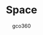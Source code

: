 ---
title: Space
author: gco360
description_markdown: >-
   lets leave #earth and go to #space 
github: https://github.com/gco360/
download: https://github.com/gco360/space-theme
demo: https://cdn.rawgit.com/gco360/space-theme/master/space.theme.css
support: https://discord.gg/6fXRKyx
style: dark
tags:
images:
  - name: Space Preview
    image: https://i.imgur.com/NecinsE.jpg
  - name: Space Preview - Plugins Settings Page
    image: https://i.imgur.com/LuX6jF6.jpg
  - name: Space Preview - Voice Settings Page
    image: https://i.imgur.com/BBZvN23.jpg
  - name: Space Preview - Friends Page
    image: https://i.imgur.com/1Vowhkk.jpg
layout: product
---